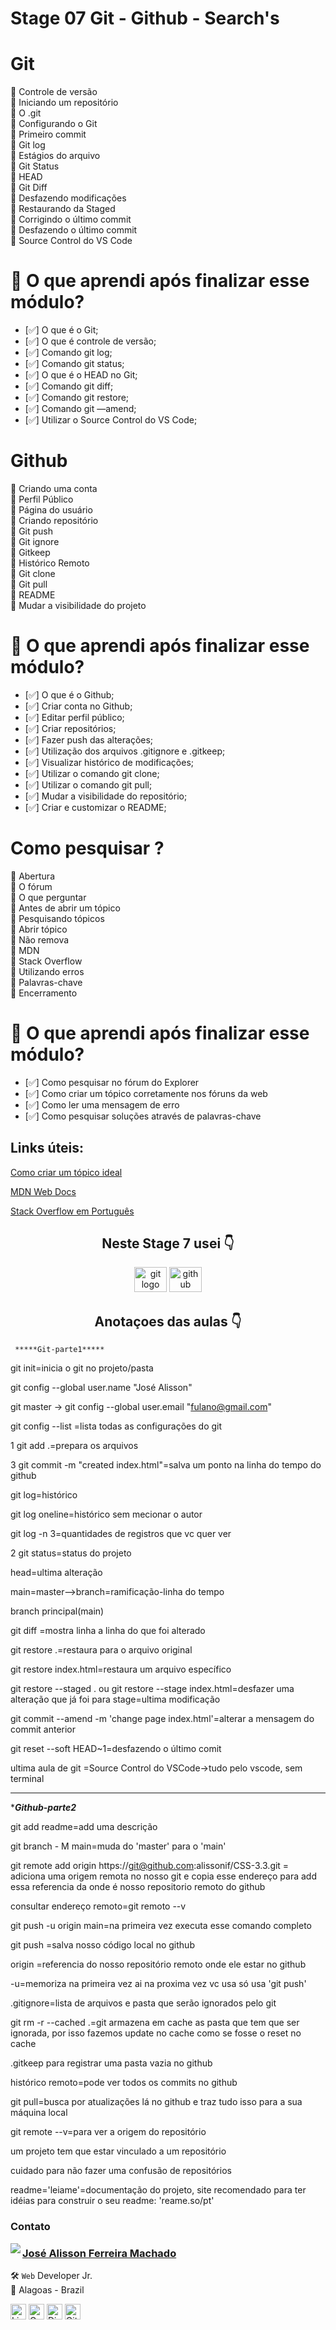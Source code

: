 # Stage 07 Git - Github - Search's

# Git

🚀 Controle de versão </br>
🚀 Iniciando um repositório </br>
🚀 O .git </br>
🚀 Configurando o Git </br>
🚀 Primeiro commit </br>
🚀 Git log </br>
🚀 Estágios do arquivo </br>
🚀 Git Status </br>
🚀 HEAD </br>
🚀 Git Diff </br>
🚀 Desfazendo modificações </br>
🚀 Restaurando da Staged </br>
🚀 Corrigindo o último commit </br>
🚀 Desfazendo o último commit </br>
🚀 Source Control do VS Code

# 🤔 O que aprendi após finalizar esse módulo?

- [✅] O que é o Git;
- [✅] O que é controle de versão;
- [✅] Comando git log;
- [✅] Comando git status;
- [✅] O que é o HEAD no Git;
- [✅] Comando git diff;
- [✅] Comando git restore;
- [✅] Comando git —amend;
- [✅] Utilizar o Source Control do VS Code;

# Github

🚀 Criando uma conta </br>
🚀 Perfil Público </br>
🚀 Página do usuário </br>
🚀 Criando repositório </br>
🚀 Git push </br>
🚀 Git ignore </br>
🚀 Gitkeep </br>
🚀 Histórico Remoto </br>
🚀 Git clone </br>
🚀 Git pull </br>
🚀 README </br>
🚀 Mudar a visibilidade do projeto

# 🤔 O que aprendi após finalizar esse módulo?

- [✅] O que é o Github;
- [✅] Criar conta no Github;
- [✅] Editar perfil público;
- [✅] Criar repositórios;
- [✅] Fazer push das alterações;
- [✅] Utilização dos arquivos .gitignore e .gitkeep;
- [✅] Visualizar histórico de modificações;
- [✅] Utilizar o comando git clone;
- [✅] Utilizar o comando git pull;
- [✅] Mudar a visibilidade do repositório;
- [✅] Criar e customizar o README;

# Como pesquisar ?

🚀 Abertura </br>
🚀 O fórum </br>
🚀 O que perguntar </br>
🚀 Antes de abrir um tópico </br>
🚀 Pesquisando tópicos </br>
🚀 Abrir tópico </br>
🚀 Não remova </br>
🚀 MDN </br>
🚀 Stack Overflow </br>
🚀 Utilizando erros </br>
🚀 Palavras-chave </br>
🚀 Encerramento

# 🤔 O que aprendi após finalizar esse módulo?

- [✅] Como pesquisar no fórum do Explorer
- [✅] Como criar um tópico corretamente nos fóruns da web
- [✅] Como ler uma mensagem de erro
- [✅] Como pesquisar soluções através de palavras-chave

## Links úteis:

[Como criar um tópico ideal](https://www.notion.so/Como-criar-um-t-pico-ideal-408faa68bebc4f9590711ee935c9cac9)

[MDN Web Docs](https://developer.mozilla.org/pt-BR/)

[Stack Overflow em Português](https://pt.stackoverflow.com/)

<h2 align="center">Neste Stage 7 usei 👇</h2>

<div align="center">

  <img src="https://cdn.jsdelivr.net/gh/devicons/devicon/icons/git/git-original.svg" height="40" width="52" alt="git logo"  />
  <img src="https://cdn.jsdelivr.net/gh/devicons/devicon/icons/github/github-original.svg" height="40" width="52" alt="github logo"   />
          
</div>

<h2 align="center">Anotaçoes das aulas 👇</h2>

<div align="left">

     *****Git-parte1*****

git init=inicia o git no projeto/pasta

git config --global user.name "José Alisson"

git master → git config --global user.email "fulano@gmail.com"

git config --list  =lista todas as configurações do git

1 git add .=prepara os arquivos

3 git commit -m "created index.html"=salva um ponto na linha do tempo do github

git log=histórico

git log oneline=histórico sem mecionar o autor

git log -n 3=quantidades de registros que vc quer ver

2 git status=status do projeto

head=ultima alteração

main=master-->branch=ramificação-linha do tempo

branch principal(main)

git diff =mostra linha a linha do que foi alterado

git restore .=restaura para o arquivo original

git restore index.html=restaura um arquivo específico

git restore --staged . ou git restore --stage index.html=desfazer uma alteração que já foi para stage=ultima modificação

git commit --amend -m 'change page index.html'=alterar a mensagem do commit anterior

git reset --soft HEAD~1=desfazendo o último comit

ultima aula de git =Source Control do VSCode->tudo pelo vscode, sem terminal

-----------------------------------------------------------------------------------
******Github-parte2*****

git add readme=add uma descrição

git branch - M main=muda do 'master' para o 'main'

git remote add origin https://git@github.com:alissonif/CSS-3.3.git = adiciona uma origem remota no nosso git e copia esse endereço para add essa  referencia da onde é nosso repositorio remoto do github

consultar endereço remoto=git remoto --v

git push -u origin main=na primeira vez executa esse comando completo

git push =salva nosso código local no github

 origin =referencia do nosso repositório remoto onde ele estar no github

-u=memoriza na primeira  vez ai na proxima vez vc usa só usa 'git push'

.gitignore=lista de arquivos e pasta que serão ignorados pelo git 

git rm -r --cached .=git armazena em cache as pasta que tem que ser ignorada, por isso fazemos update no cache como se fosse o reset no cache

.gitkeep para registrar uma pasta vazia no github

histórico remoto=pode ver todos os commits no github

git pull=busca por atualizações lá no github e traz tudo isso para a sua máquina local

git remote --v=para ver a origem do repositório

um projeto tem que estar vinculado a um repositório

cuidado para não fazer uma confusão de repositórios

readme='leiame'=documentação do projeto, site recomendado para ter idéias para construir o seu readme: 'reame.so/pt'

</div>


### Contato

<img align="left" src="https://www.github.com/alissonif.png?size=150">

### [**José Alisson Ferreira Machado**](https://github.com/alissonif)

🛠 `Web` Developer Jr. <br>
📍 Alagoas - Brazil

<a href="https://www.linkedin.com/in/josealissonif/" target="_blank"><img src="https://img.shields.io/badge/LinkedIn-0077B5?style=flat&logo=linkedin&logoColor=white" alt="LinkedIn Badge" height="25"></a>&nbsp;<a href="mailto:josealissonif@gmail.com" target="_blank"><img src="https://img.shields.io/badge/Gmail-D14836?style=flat&logo=gmail&logoColor=white" alt="Gmail Badge" height="25"></a>&nbsp;<a href="#"><img src="https://img.shields.io/badge/Discord-%237289DA.svg?logo=discord&logoColor=white" title="renan_s#7826" alt="Discord Badge" height="25"></a>&nbsp;<a href="https://www.github.com/alissonif" target="_blank"><img src="https://img.shields.io/badge/GitHub-100000?style=flat&logo=github&logoColor=white" alt="GitHub Badge" height="25"></a>&nbsp;
<br clear="left"/>
